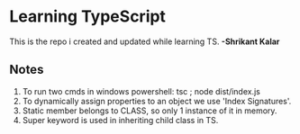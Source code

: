 # **Learning TypeScript**

This is the repo i created and updated while learning TS. **-Shrikant Kalar**

## Notes

1. To run two cmds in windows powershell: tsc ; node dist/index.js
2. To dynamically assign properties to an object we use 'Index Signatures'.
3. Static member belongs to CLASS, so only 1 instance of it in memory.
4. Super keyword is used in inheriting child class in TS.
